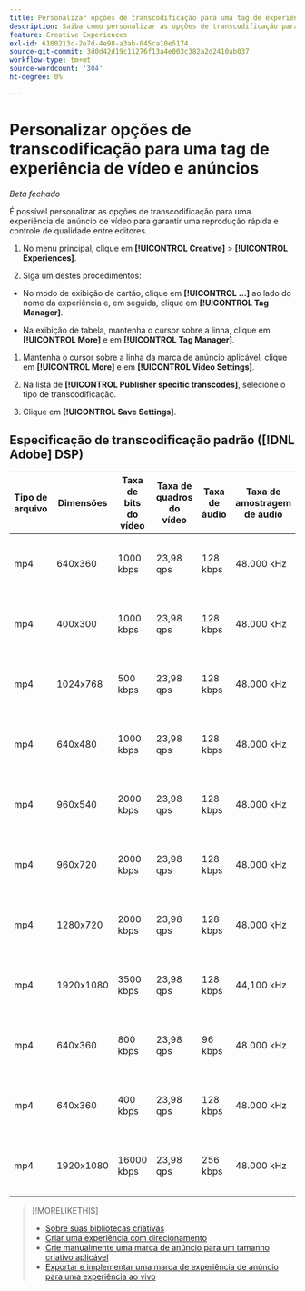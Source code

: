 ```yaml
---
title: Personalizar opções de transcodificação para uma tag de experiência de vídeo e anúncios
description: Saiba como personalizar as opções de transcodificação para uma tag de anúncio de vídeo.
feature: Creative Experiences
exl-id: 6100213c-2e7d-4e98-a3ab-045ca10e5174
source-git-commit: 3d0d42d19c11276f13a4e003c382a2d2410ab037
workflow-type: tm+mt
source-wordcount: '304'
ht-degree: 0%

---
```


# Personalizar opções de transcodificação para uma tag de experiência de vídeo e anúncios

*Beta fechado*

É possível personalizar as opções de transcodificação para uma experiência de anúncio de vídeo para garantir uma reprodução rápida e controle de qualidade entre editores.

1. No menu principal, clique em **[!UICONTROL Creative]** > **[!UICONTROL Experiences]**.

1. Siga um destes procedimentos:

* No modo de exibição de cartão, clique em **[!UICONTROL ...]** ao lado do nome da experiência e, em seguida, clique em **[!UICONTROL Tag Manager]**.

* Na exibição de tabela, mantenha o cursor sobre a linha, clique em **[!UICONTROL More]** e em **[!UICONTROL Tag Manager]**.

1. Mantenha o cursor sobre a linha da marca de anúncio aplicável, clique em **[!UICONTROL More]** e em **[!UICONTROL Video Settings]**.

1. Na lista de **[!UICONTROL Publisher specific transcodes]**, selecione o tipo de transcodificação.

1. Clique em **[!UICONTROL Save Settings]**.

## Especificação de transcodificação padrão ([!DNL Adobe] DSP)

| Tipo de arquivo | Dimensões | Taxa de bits do vídeo | Taxa de quadros do vídeo | Taxa de áudio | Taxa de amostragem de áudio | Nível de áudio |
|---|---|---|---|---|---|---|
| mp4 | 640x360 | 1000 kbps | 23,98 qps | 128 kbps | 48.000 kHz | 24 LKFS (+/- 2,0 dB) |
| mp4 | 400x300 | 1000 kbps | 23,98 qps | 128 kbps | 48.000 kHz | 24 LKFS (+/- 2,0 dB) |
| mp4 | 1024x768 | 500 kbps | 23,98 qps | 128 kbps | 48.000 kHz | 24 LKFS (+/- 2,0 dB) |
| mp4 | 640x480 | 1000 kbps | 23,98 qps | 128 kbps | 48.000 kHz | 24 LKFS (+/- 2,0 dB) |
| mp4 | 960x540 | 2000 kbps | 23,98 qps | 128 kbps | 48.000 kHz | 24 LKFS (+/- 2,0 dB) |
| mp4 | 960x720 | 2000 kbps | 23,98 qps | 128 kbps | 48.000 kHz | 24 LKFS (+/- 2,0 dB) |
| mp4 | 1280x720 | 2000 kbps | 23,98 qps | 128 kbps | 48.000 kHz | 24 LKFS (+/- 2,0 dB) |
| mp4 | 1920x1080 | 3500 kbps | 23,98 qps | 128 kbps | 44,100 kHz | 24 LKFS (+/- 2,0 dB) |
| mp4 | 640x360 | 800 kbps | 23,98 qps | 96 kbps | 48.000 kHz | 24 LKFS (+/- 2,0 dB) |
| mp4 | 640x360 | 400 kbps | 23,98 qps | 128 kbps | 48.000 kHz | 24 LKFS (+/- 2,0 dB) |
| mp4 | 1920x1080 | 16000 kbps | 23,98 qps | 256 kbps | 48.000 kHz | 24 LKFS (+/- 2,0 dB) |

>[!MORELIKETHIS]
>
>* [Sobre suas bibliotecas criativas](/help/creative/creative-libraries/creative-libraries-about.md)
>* [Criar uma experiência com direcionamento](/help/creative/experiences/experience-create-targeting.md)
>* [Crie manualmente uma marca de anúncio para um tamanho criativo aplicável](experience-tag-create-manually.md)
>* [Exportar e implementar uma marca de experiência de anúncio para uma experiência ao vivo](experience-tag-export.md)
